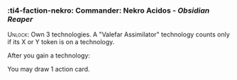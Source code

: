 ### :ti4-faction-nekro: **Commander**: Nekro Acidos - _Obsidian Reaper_

<span style="font-variant:small-caps;">Unlock</span>: Own 3 technologies. A "Valefar Assimilator" technology counts only if its X or Y token is on a technology.

After you gain a technology:

You may draw 1 action card.
